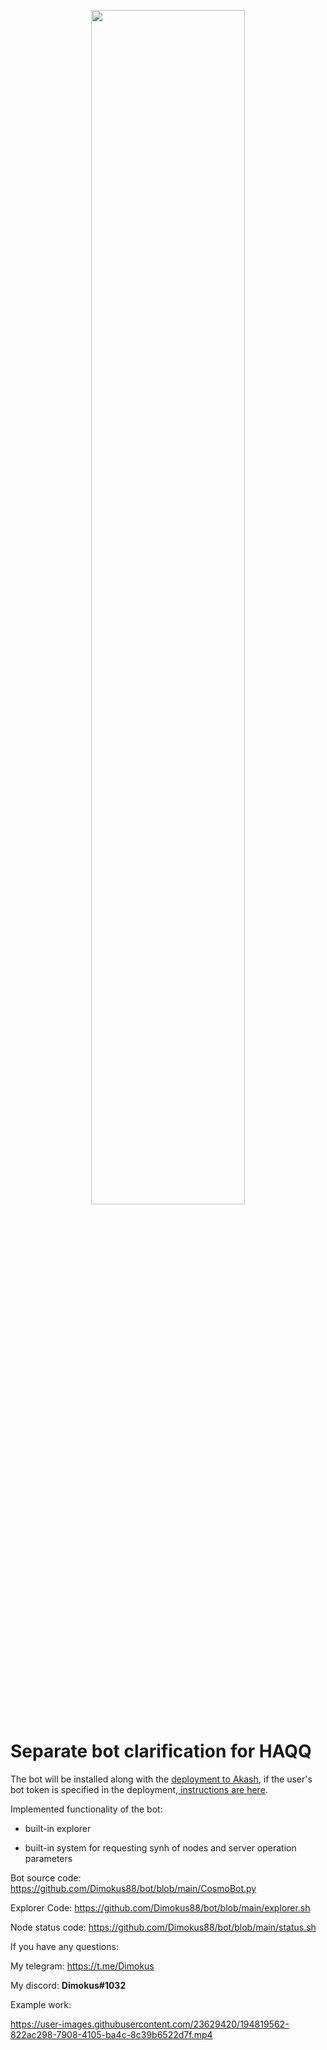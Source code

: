<p align="center"><img src="https://user-images.githubusercontent.com/23629420/163564929-166f6a01-a6e2-4412-a4e9-40e54c821f05.png" width=70% </p>
  
# Separate bot clarification for HAQQ

The bot will be installed along with the [deployment to Akash](https://github.com/Dimokus88/HAQQ), if the user's bot token is specified in the deployment,[ instructions are here](https://github.com/Dimokus88/guides/blob/main/bot/README_BOT_EN.md).

Implemented functionality of the bot:

- built-in explorer 

- built-in system for requesting synh of nodes and server operation parameters

Bot source code: https://github.com/Dimokus88/bot/blob/main/CosmoBot.py

Explorer Code: https://github.com/Dimokus88/bot/blob/main/explorer.sh

Node status code: https://github.com/Dimokus88/bot/blob/main/status.sh

If you have any questions:

My telegram: https://t.me/Dimokus

My discord: **Dimokus#1032**

Example work:

https://user-images.githubusercontent.com/23629420/194819562-822ac298-7908-4105-ba4c-8c39b6522d7f.mp4


